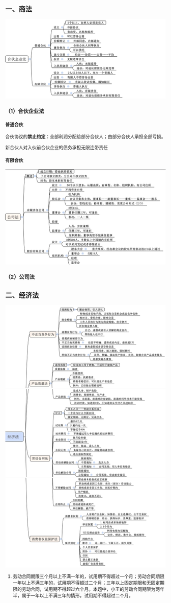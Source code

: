 ## 一、商法
![img](img/Xnip2019-05-29_20-20-33.jpg)

### （1）合伙企业法
#### 普通合伙

合伙协议的**禁止约定**：全部利润分配给部分合伙人；由部分合伙人承担全部亏损。

新合伙人对入伙前合伙企业的债务承担无限连带责任
#### 有限合伙


![img](img/Xnip2019-05-29_20-21-20.jpg)
### （2）公司法

## 二、经济法
![img](img/Xnip2019-05-29_21-31-50.jpg)
![img](img/Xnip2019-05-29_21-34-01.jpg)
![img](img/Xnip2019-05-29_21-35-29.jpg)

1. 劳动合同期限三个月以上不满一年的，试用期不得超过一个月；劳动合同期限一年以上不满三年的，试用期不得超过二个月；三年以上固定期限和无固定期限的劳动合同，试用期不得超过六个月。本题中，小王的劳动合同期限为两年半，属于一年以上不满三年的情形，试用期不得超过二个月。